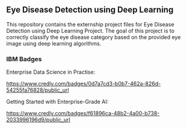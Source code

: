 ## Eye Disease Detection using Deep Learning
This repository contains the externship project files for Eye Disease Detection using Deep Learning Project.
The goal of this project is to correctly classify the eye disease category based on the provided eye image using deep learning algorithms.


### IBM Badges

Enterprise Data Science in Practise: 

https://www.credly.com/badges/0d7a7cd3-b0b7-462a-826d-54255fa76828/public_url

Getting Started with Enterprise-Grade AI:

https://www.credly.com/badges/f61896ca-48b2-4a00-b738-2033996196d9/public_url
